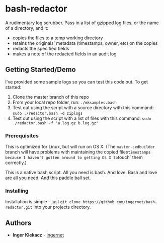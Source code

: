 # bash-redactor

A rudimentary log scrubber. Pass in a list of gzipped log files, or the name of a directory, and it:
+ copies the files to a temp working directory
+ retains the originals' metadata (timestamps, owner, etc) on the copies
+ redacts the specified fields 
+ makes a note of the redacted fields in an audit log

## Getting Started/Demo

I've provided some sample logs so you can test this code out. To get started:
1. Clone the master branch of this repo
1. From your local repo folder, run: `./mksamples.bash`
1. Test out using the script with a source directory with this command: `sudo ./redactor.bash -d ziplogs`
1. Test out using the script with a list of files with this command: `sudo ./redactor.bash -f "a.log.gz b.log.gz"`  

### Prerequisites

This is optimized for Linux, but will run on OS X. (The `master-sedbuilder` branch will have problems with maintaining the copied files` timestamps because I haven't gotten around to getting OS X to `touch` them correctly.)

This is a native bash script. All you need is bash. And love. Bash and love are all you need. And this paddle ball set.

### Installing

Installation is simple - just `git clone https://github.com/ingernet/bash-redactor.git` into your projects directory.


## Authors

* **Inger Klekacz** - [ingernet](https://github.com/ingernet)


